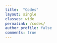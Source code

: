 ```yaml
---
title:  "Codes"
layout: single
classes: wide
permalink: /codes/
author_profile: false
comments: true
---
```

